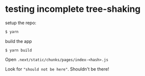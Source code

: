 # testing incomplete tree-shaking

setup the repo:
```sh
$ yarn
```

build the app
```
$ yarn build
```

Open `.next/static/chunks/pages/index-<hash>.js`

Look for `"should not be here"`. Shouldn't be there!